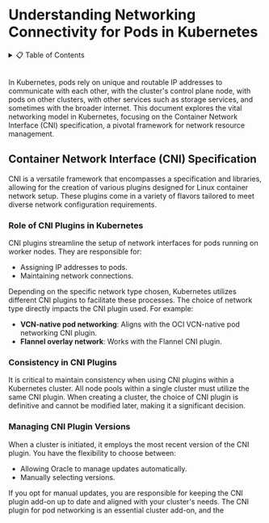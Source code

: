# **Understanding Networking Connectivity for Pods in Kubernetes**

<details>
<summary>📋 Table of Contents</summary>

- [**Understanding Networking Connectivity for Pods in Kubernetes**](#understanding-networking-connectivity-for-pods-in-kubernetes)
  - [Container Network Interface (CNI) Specification](#container-network-interface-cni-specification)
    - [Role of CNI Plugins in Kubernetes](#role-of-cni-plugins-in-kubernetes)
    - [Consistency in CNI Plugins](#consistency-in-cni-plugins)
    - [Managing CNI Plugin Versions](#managing-cni-plugin-versions)

</details>

</br>

In Kubernetes, pods rely on unique and routable IP addresses to communicate with each other, with the cluster's control plane node, with pods on other clusters, with other services such as storage services, and sometimes with the broader internet. This document explores the vital networking model in Kubernetes, focusing on the Container Network Interface (CNI) specification, a pivotal framework for network resource management.

## Container Network Interface (CNI) Specification

CNI is a versatile framework that encompasses a specification and libraries, allowing for the creation of various plugins designed for Linux container network setup. These plugins come in a variety of flavors tailored to meet diverse network configuration requirements.

### Role of CNI Plugins in Kubernetes

CNI plugins streamline the setup of network interfaces for pods running on worker nodes. They are responsible for:
- Assigning IP addresses to pods.
- Maintaining network connections.

Depending on the specific network type chosen, Kubernetes utilizes different CNI plugins to facilitate these processes. The choice of network type directly impacts the CNI plugin used. For example:
- **VCN-native pod networking**: Aligns with the OCI VCN-native pod networking CNI plugin.
- **Flannel overlay network**: Works with the Flannel CNI plugin.

### Consistency in CNI Plugins

It is critical to maintain consistency when using CNI plugins within a Kubernetes cluster. All node pools within a single cluster must utilize the same CNI plugin. When creating a cluster, the choice of CNI plugin is definitive and cannot be modified later, making it a significant decision.

### Managing CNI Plugin Versions

When a cluster is initiated, it employs the most recent version of the CNI plugin. You have the flexibility to choose between:
- Allowing Oracle to manage updates automatically.
- Manually selecting versions.

If you opt for manual updates, you are responsible for keeping the CNI plugin add-on up to date and aligned with your cluster's needs. The CNI plugin for pod networking is an essential cluster add-on, and the